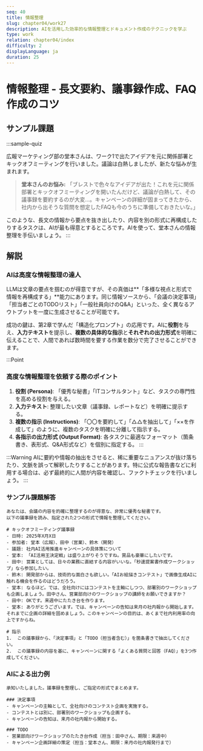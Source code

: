 ```yaml
---
seq: 40
title: 情報整理
slug: chapter04/work27
description: AIを活用した効率的な情報整理とドキュメント作成のテクニックを学ぶ
type: work
relation: chapter04/index
difficulty: 2
displayLanguage: ja
duration: 25
---
```


# 情報整理 - 長文要約、議事録作成、FAQ作成のコツ

## サンプル課題
:::sample-quiz

広報マーケティング部の堂本さんは、ワーク1で出たアイデアを元に関係部署とキックオフミーティングを行いました。議論は白熱しましたが、新たな悩みが生まれます。

> **堂本さんのお悩み:**
> 「ブレストで色々なアイデアが出た！これを元に関係部署とキックオフミーティングを開いたんだけど、議論が白熱して、その議事録を要約するのが大変…。キャンペーンの詳細が固まってきたから、社内から出そうな質問を想定したFAQも今のうちに準備しておきたいな。」

このような、長文の情報から要点を抜き出したり、内容を別の形式に再構成したりするタスクは、AIが最も得意とするところです。AIを使って、堂本さんの情報整理を手伝いましょう。
:::

## 解説

### AIは高度な情報整理の達人

LLMは文章の要点を掴むのが得意ですが、その真価は**「多様な視点と形式で情報を再構成する」**能力にあります。同じ情報ソースから、「会議の決定事項」「担当者ごとのTODOリスト」「一般社員向けのQ&A」といった、全く異なるアウトプットを一度に生成させることが可能です。

成功の鍵は、第2章で学んだ「構造化プロンプト」の応用です。AIに**役割**を与え、**入力テキスト**を提示し、**複数の具体的な指示**と**それぞれの出力形式**を明確に伝えることで、人間であれば数時間を要する作業を数分で完了させることができます。

:::Point
### 高度な情報整理を依頼する際のポイント

1.  **役割 (Persona)**: 「優秀な秘書」「ITコンサルタント」など、タスクの専門性を高める役割を与える。
2.  **入力テキスト**: 整理したい文章（議事録、レポートなど）を明確に提示する。
3.  **複数の指示 (Instructions)**: 「〇〇を要約して」「△△を抽出して」「××を作成して」のように、複数のタスクを明確に分離して指示する。
4.  **各指示の出力形式 (Output Format)**: 各タスクに最適なフォーマット（箇条書き、表形式、Q&A形式など）を個別に指定する。
:::

:::Warning
AIに要約や情報の抽出をさせると、稀に重要なニュアンスが抜け落ちたり、文脈を誤って解釈したりすることがあります。特に公式な報告書などに利用する場合は、必ず最終的に人間が内容を確認し、ファクトチェックを行いましょう。
:::

### サンプル課題解答
```
あなたは、会議の内容を的確に整理するのが得意な、非常に優秀な秘書です。
以下の議事録を読み、指定された2つの形式で情報を整理してください。

# キックオフミーティング議事録
- 日時: 2025年X月X日
- 参加者: 堂本（広報）、田中（営業）、鈴木（開発）
- 議題: 社内AI活用推進キャンペーンの具体策について
- 堂本: 「AI活用王決定戦」は盛り上がりそうですね。賞品も豪華にしたいです。
- 田中: 営業としては、日々の業務に直結する内容がいいな。「秒速提案書作成ワークショップ」なら参加したい。
- 鈴木: 開発部からは、技術的な面白さも欲しい。「AIお絵描きコンテスト」で画像生成AIに触れる機会を作るのはどうだろう。
- 堂本: なるほど。では、全社向けにはコンテストを主軸にしつつ、部署別のワークショップも企画しましょう。田中さん、営業部向けのワークショップの講師をお願いできますか？
- 田中: OKです。来週中にたたき台を作ります。
- 堂本: ありがとうございます。では、キャンペーンの告知は来月の社内報から開始します。それまでに企画の詳細を固めましょう。このキャンペーンの目的は、あくまで社内利用率の向上ですからね。

# 指示
1.  この議事録から、「決定事項」と「TODO（担当者含む）」を箇条書きで抽出してください。
2.  この議事録の内容を基に、キャンペーンに関する「よくある質問と回答（FAQ）」を3つ作成してください。
```

### AIによる出力例
```
承知いたしました。議事録を整理し、ご指定の形式でまとめます。

### 決定事項
- キャンペーンの主軸として、全社向けのコンテスト企画を実施する。
- コンテストとは別に、部署別のワークショップも企画する。
- キャンペーンの告知は、来月の社内報から開始する。

### TODO
- 営業部向けワークショップのたたき台作成（担当：田中さん、期限：来週中）
- キャンペーン企画詳細の策定（担当：堂本さん、期限：来月の社内報発行まで）
```